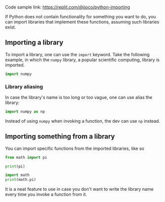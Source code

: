Code sample link: <https://replit.com/@jjoco/python-importing>

If Python does not contain functionality for something you want to do, you can import libraries that implement these functions, assuming such libraries exist.
## Importing a library
To import a library, one can use the `import` keyword. Take the following example, in which the `numpy` library, a popular scientific computing, library  is imported.
```python
import numpy
```
### Library aliasing
In case the library's name is too long or too vague, one can use alias the library:
```python
import numpy as np
```
Instead of using `numpy` when invoking a function, the dev can use `np` instead.
## Importing something from a library
You can import specific functions from the imported libraries, like so
```python
from math import pi

print(pi)
```
```python
import math
print(math.pi)
```
It is a neat feature to use in case you don't want to write the library name every time you invoke a function from it.